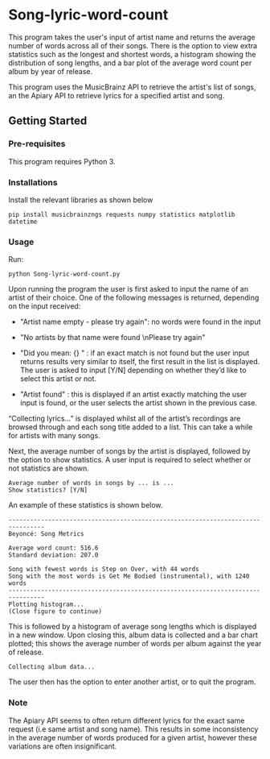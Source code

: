 # Song-lyric-word-count

This program takes the user's input of artist name and returns the average number of words across all of their songs. There is the option to view extra statistics such as the longest and shortest words, a histogram showing the distribution of song lengths, and a bar plot of the average word count per album by year of release.

This program uses the MusicBrainz API to retrieve the artist's list of songs, an the Apiary API to retrieve lyrics for a specified artist and song.

## Getting Started

### Pre-requisites

This program requires Python 3.

### Installations
Install the relevant libraries as shown below

```
pip install musicbrainzngs requests numpy statistics matplotlib datetime
```

### Usage

Run:

```
python Song-lyric-word-count.py
```

Upon running the program the user is first asked to input the name of an artist of their choice. One of the following messages is returned, depending on the input received:

- "Artist name empty - please try again": no words were found in the input

- "No artists by that name were found \nPlease try again" 

- "Did you mean: {} " : if an exact match is not found but the user input returns results very similar to itself, the first result in the list is displayed. The user is asked to input [Y/N] depending on whether they’d like to select this artist or not.

- "Artist found" : this is displayed if an artist exactly matching the user input is found, or the user selects the artist shown in the previous case.

“Collecting lyrics...” is displayed whilst all of the artist’s recordings are browsed through and each song title added to a list. This can take a while for artists with many songs.

Next, the average number of songs by the artist is displayed, followed by the option to show statistics. A user input is required to select whether or not statistics are shown.

```
Average number of words in songs by ... is ...
Show statistics? [Y/N]
```
An example of these statistics is shown below.

```
--------------------------------------------------------------------------------
Beyoncé: Song Metrics

Average word count: 516.6
Standard deviation: 207.0

Song with fewest words is Step on Over, with 44 words
Song with the most words is Get Me Bodied (instrumental), with 1240 words
--------------------------------------------------------------------------------
Plotting histogram...
(Close figure to continue)
```
This is followed by a histogram of average song lengths which is displayed in a new window. 
Upon closing this, album data is collected and a bar chart plotted; this shows the average number of words per album against the year of release.

```
Collecting album data...
```
The user then has the option to enter another artist, or to quit the program.

### Note

The Apiary API seems to often return different lyrics for the exact same request (i.e same artist and song name). This results in some inconsistency in the average number of words produced for a given artist, however these variations are often insignificant.



